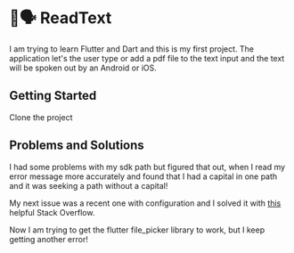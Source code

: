 # 📖🗣️ ReadText

I am trying to learn Flutter and Dart and this is my first project.  The application let's the user type or add a pdf file to the text input and the text will be spoken out by an Android or iOS.  

## Getting Started

Clone the project 

## Problems and Solutions
<p>I had some problems with my sdk path but figured that out, when I read my error message more accurately and found that I had a capital in one path and it was seeking a path without a capital!</p>
<p>My next issue was a recent one with configuration and I solved it with <a href='https://stackoverflow.com/questions/69033022/message-error-resource-androidattr-lstar-not-found'/>this </a>helpful Stack Overflow.</p>
<p>Now I am trying to get the flutter file_picker library to work, but I keep getting another error!</p>

